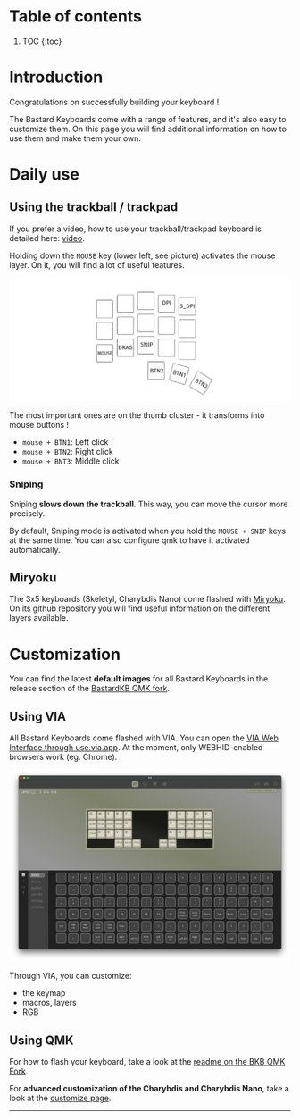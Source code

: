 # Table of contents

1. TOC
{:toc}

# Introduction

Congratulations on successfully building your keyboard !

The Bastard Keyboards come with a range of features, and it's also easy to customize them. On this page you will find additional information on how to use them and make them your own.

# Daily use
## Using the trackball / trackpad

If you prefer a video, how to use your trackball/trackpad keyboard is detailed here: [video](https://www.youtube.com/watch?v=XjFAvW-78bE).

Holding down the `MOUSE` key (lower left, see picture) activates the mouse layer.
On it, you will find a lot of useful features.

![](../assets/pics/guides/generic/5.jpg)

The most important ones are on the thumb cluster - it transforms into mouse buttons !

- `mouse + BTN1`: Left click
- `mouse + BTN2`: Right click
- `mouse + BNT3`: Middle click

### Sniping 

Sniping **slows down the trackball**. This way, you can move the cursor more precisely.

By default, Sniping mode is activated when you hold the `MOUSE + SNIP` keys at the same time.
You can also configure qmk to have it activated automatically.

## Miryoku

The 3x5 keyboards (Skeletyl, Charybdis Nano) come flashed with [Miryoku](https://github.com/manna-harbour/miryoku). On its github repository you will find useful information on the different layers available.

# Customization

You can find the latest **default images** for all Bastard Keyboards in the release section of the [BastardKB QMK fork](https://github.com/Bastardkb/bastardkb-qmk/releases).

## Using VIA

All Bastard Keyboards come flashed with VIA. You can open the [VIA Web Interface through use.via.app](https://usevia.app/). At the moment, only WEBHID-enabled browsers work (eg. Chrome).

![](../assets/pics/guides/generic/6.jpg)

Through VIA, you can customize:
- the keymap
- macros, layers
- RGB

## Using QMK

For how to flash your keyboard, take a look at the [readme on the BKB QMK Fork](https://github.com/Bastardkb/bastardkb-qmk).

For **advanced customization of the Charybdis and Charybdis Nano**, take a look at the [customize page][customize].

---

[customize]: {{site.baseurl}}/fw/charybdis-keymap.html
